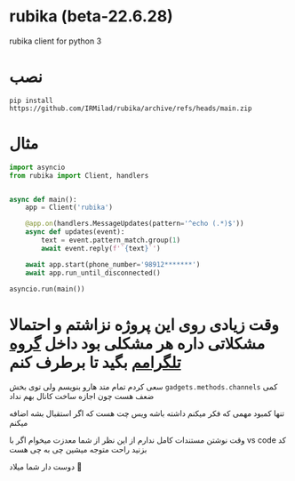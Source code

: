 # rubika (beta-22.6.28)
rubika client for python 3


# نصب 

```pip install https://github.com/IRMilad/rubika/archive/refs/heads/main.zip```

# مثال 

```python 
import asyncio
from rubika import Client, handlers


async def main():
    app = Client('rubika')

    @app.on(handlers.MessageUpdates(pattern='^echo (.*)$'))
    async def updates(event):
        text = event.pattern_match.group(1)
        await event.reply(f'`{text}`')

    await app.start(phone_number='98912*******')
    await app.run_until_disconnected()

asyncio.run(main())
```

# وقت زیادی روی این پروژه نزاشتم و احتمالا مشکلاتی داره هر مشکلی بود داخل [گروه تلگرامم](https://t.me/irtelepy) بگید تا برطرف کنم

سعی کردم تمام متد هارو بنویسم ولی توی بخش ```gadgets.methods.channels``` کمی ضعف هست چون اجازه ساخت کانال بهم نداد

تنها کمبود مهمی که فکر میکنم داشته باشه ویس چت هست که اگر استقبال بشه اضافه میکنم


وقت نوشتن مستندات کامل ندارم از این نظر از شما معدزت میخوام اگر با vs code کد بزنید راحت متوجه میشین چی به چی هست



دوست دار شما میلاد 💚
